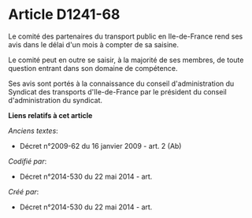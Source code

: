 # Article D1241-68

Le comité des partenaires du transport public en Ile-de-France rend ses avis dans le délai d'un mois à compter de sa saisine.

Le comité peut en outre se saisir, à la majorité de ses membres, de toute question entrant dans son domaine de compétence.

Ses avis sont portés à la connaissance du conseil d'administration du Syndicat des transports d'Ile-de-France par le
président du conseil d'administration du syndicat.

**Liens relatifs à cet article**

_Anciens textes_:

  - Décret n°2009-62 du 16 janvier 2009 - art. 2 (Ab)

_Codifié par_:

  - Décret n°2014-530 du 22 mai 2014 - art.

_Créé par_:

  - Décret n°2014-530 du 22 mai 2014 - art.
